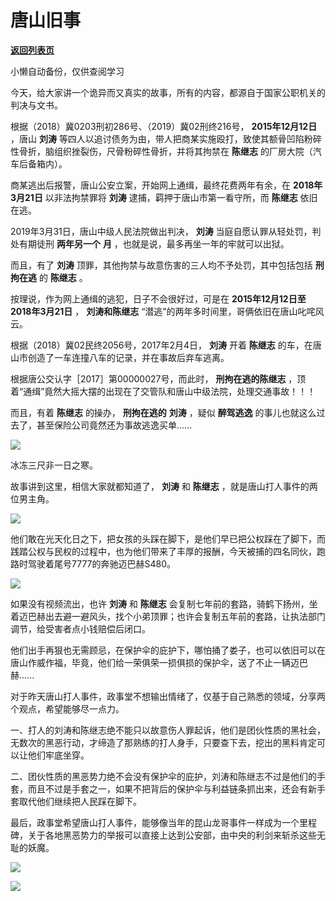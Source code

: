 # 唐山旧事

[**返回列表页**](/gzh/政事堂2019)

小懒自动备份，仅供查阅学习

今天，给大家讲一个诡异而又真实的故事，所有的内容，都源自于国家公职机关的判决与文书。  

根据（2018）冀0203刑初286号、（2019）冀02刑终216号， **2015年12月12日** ，唐山 **刘涛**
等四人以追讨债务为由，带人把商某实施殴打，致使其额骨凹陷粉碎性骨折，脑组织挫裂伤，尺骨粉碎性骨折，并将其拘禁在 **陈继志** 的厂房大院（汽车后备箱内）。

商某逃出后报警，唐山公安立案，开始网上通缉，最终花费两年有余，在 **2018年3月21日** 以非法拘禁罪将 **刘涛**
逮捕，羁押于唐山市第一看守所，而 **陈继志** 依旧在逃。

2019年3月31日，唐山中级人民法院做出判决， **刘涛** 当庭自愿认罪从轻处罚，判处有期徒刑 **两年另一个** **月**
，也就是说，最多再坐一年的牢就可以出狱。

而且，有了 **刘涛** 顶罪，其他拘禁与故意伤害的三人均不予处罚，其中包括包括 **刑拘在逃** 的 **陈继志** 。

按理说，作为网上通缉的逃犯，日子不会很好过，可是在 **2015年12月12日至2018年3月21日** ， **刘涛和陈继志**
“潜逃”的两年多时间里，哥俩依旧在唐山叱咤风云。

根据（2018）冀02民终2056号，2017年2月4日， **刘涛** 开着 **陈继志** 的车，在唐山市创造了一车连撞八车的记录，并在事故后弃车逃离。  

根据唐公交认字［2017］第00000027号，而此时， **刑拘在逃的陈继志**
，顶着“通缉”竟然大摇大摆的出现在了交管队和唐山中级法院，处理交通事故！！！

而且，有着 **陈继志** 的操办， **刑拘在逃的** **刘涛** ，疑似 **醉驾逃逸**
的事儿也就这么过去了，甚至保险公司竟然还为事故逃逸买单......

![](https://mmbiz.qpic.cn/mmbiz_gif/rxhS23yu8cP6vhm7ib6ayjjvv57HZ6v6JlsFxIJebNPFwTRme0cNEJqEWxKKcNLm9Lexib8EicAlb5bM55aUOJ9hA/640?wx_fmt=gif)

冰冻三尺非一日之寒。

故事讲到这里，相信大家就都知道了， **刘涛** 和 **陈继志** ，就是唐山打人事件的两位男主角。

![](https://mmbiz.qpic.cn/mmbiz_jpg/rxhS23yu8cP6vhm7ib6ayjjvv57HZ6v6JSyteSErzLiayI4VmEJLjfzuGay5tNx2psiboweTicsdkXfuxD8edn08vw/640?wx_fmt=jpeg)

他们敢在光天化日之下，把女孩的头踩在脚下，是他们早已把公权踩在了脚下，而践踏公权与民权的过程中，也为他们带来了丰厚的报酬，今天被捕的四名同伙，跑路时驾驶着尾号7777的奔驰迈巴赫S480。  

![](https://mmbiz.qpic.cn/mmbiz_png/rxhS23yu8cP6vhm7ib6ayjjvv57HZ6v6JibdPpmia9OnLIicDEXcV9ysYcbZ2A76mibCL4t1ULHiadjOoicNia3GGC3o3Q/640?wx_fmt=png)

  

如果没有视频流出，也许 **刘涛** 和 **陈继志**
会复制七年前的套路，骑鹤下扬州，坐着迈巴赫出去避一避风头，找个小弟顶罪；也许会复制五年前的套路，让执法部门调节，给受害者点小钱赔偿后闭口。  

他们出手再狠也无需顾忌，在保护伞的庇护下，哪怕捅了娄子，也可以依旧可以在唐山作威作福，毕竟，他们给一荣俱荣一损俱损的保护伞，送了不止一辆迈巴赫......

对于昨天唐山打人事件，政事堂不想输出情绪了，仅基于自己熟悉的领域，分享两个观点，希望能够尽一点力。

一、打人的刘涛和陈继志绝不能只以故意伤人罪起诉，他们是团伙性质的黑社会，无数次的黑恶行动，才缔造了那熟练的打人身手，只要查下去，挖出的黑料肯定可以让他们牢底坐穿。

二、团伙性质的黑恶势力绝不会没有保护伞的庇护，刘涛和陈继志不过是他们的手套，而且不过是手套之一，如果不把背后的保护伞与利益链条抓出来，还会有新手套取代他们继续把人民踩在脚下。

最后，政事堂希望唐山打人事件，能够像当年的昆山龙哥事件一样成为一个里程碑，关于各地黑恶势力的举报可以直接上达到公安部，由中央的利剑来斩杀这些无耻的妖魔。

![](https://mmbiz.qpic.cn/mmbiz_png/rxhS23yu8cP6vhm7ib6ayjjvv57HZ6v6JH614e0orphdQy7ONfOuiaqw0fD5RDXoHHRjzrKI03LIXKteI2krDq8w/640?wx_fmt=png)

![](https://mmbiz.qpic.cn/mmbiz_png/rxhS23yu8cP6vhm7ib6ayjjvv57HZ6v6JsxsJFKSKTnia1jy4sW6JakhEN2MgQjia9fibciaqe4AtQvIpsicmcnvHxvw/640?wx_fmt=png)

  


